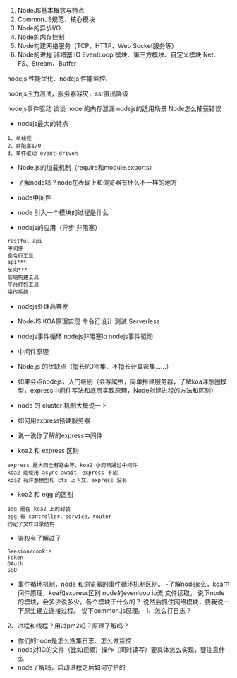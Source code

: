 1. NodeJS基本概念与特点
2. CommonJS规范、核心模块
3. Node的异步I/O
4. Node的内存控制
5. Node构建网络服务（TCP、HTTP、Web Socket服务等）
6. Node的进程
非堵塞 IO
EventLoop
模块、第三方模块、自定义模块
Net、FS、Stream、Buffer

nodejs 性能优化、nodejs 性能监控、

nodejs压力测试，服务器容灾，ssr直出降级

nodejs事件驱动
谈谈 node 的内存泄漏
nodejs的适用场景
Node怎么捕获错误
- nodejs最大的特点
``` 
1、单线程
2、非阻塞I/O
3、事件驱动 event-driven
```

- Node.js的加载机制（require和module.exports）
- 了解node吗？node在表现上和浏览器有什么不一样的地方
- node中间件
- node 引入一个模块的过程是什么


- nodejs的应用（异步 非阻塞）
``` 
restful api
中间件
命令行工具
api***
反向***
前端构建工具
平台打包工具
操作系统

```
- nodejs处理高并发
- NodeJS
  KOA原理实现
  命令行设计
  测试
  Serverless
  
- nodejs事件循环
  nodejs非阻塞io
  nodejs事件驱动
  
- 中间件原理
- Node.js 的优缺点（擅长I/O密集、不擅长计算密集……）

- 如果会点nodejs，入门级别（会写爬虫，简单搭建服务器，了解koa洋葱圈模型，express中间件写法和底层实现原理，Node创建进程的方法和区别）

- node 的 cluster 机制大概说一下
- 如何用express搭建服务器
- 说一说你了解的express中间件

- koa2 和 express 区别
``` 
express 是大而全有路由等，koa2 小而精通过中间件
koa2 能使用 async await，express 不能
koa2 有洋葱模型和 ctx 上下文，express 没有
```

- koa2 和 egg 的区别
``` 
egg 是在 koa2 上的封装
egg 有 controller，service，router
约定了文件目录结构
```

- 鉴权有了解过了
```
Seesion/cookie
Token
OAuth
SSO

```
- 事件循环机制，node 和浏览器的事件循环机制区别。
-了解nodejs么，koa中间件原理，koa和express区别
node的evenloop
io流
文件读取。
说下node的模块，会多少说多少。各个模块干什么的？
说然后抓住网络模块，要我说一下原生建立连接过程。
说下common.js原理。
1、怎么打日志？

2、进程和线程？用过pm2吗？原理了解吗？
- 你们的node是怎么搜集日志、怎么做监控
- node对1G的文件（比如视频）操作（同时读写）要具体怎么实现，要注意什么
- node了解吗，启动进程之后如何守护的
